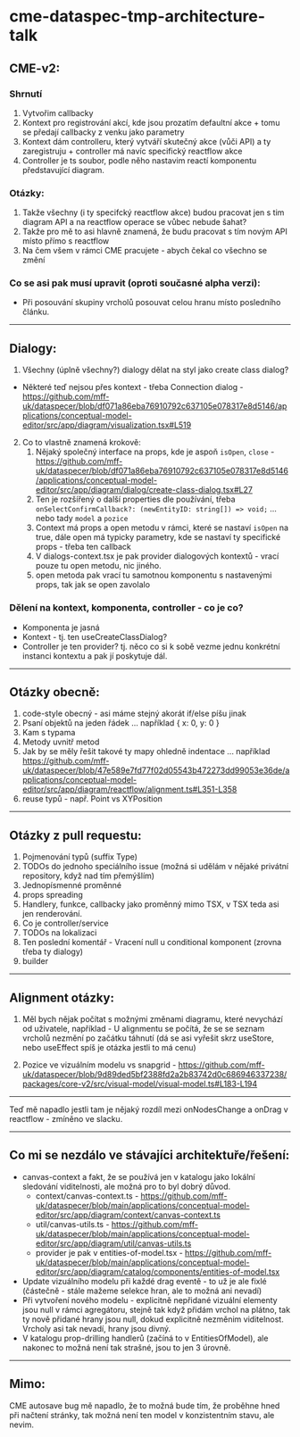 # cme-dataspec-tmp-architecture-talk


## CME-v2:
### Shrnutí
1) Vytvořim callbacky
2) Kontext pro registrování akcí, kde jsou prozatím defaultní akce + tomu se předají callbacky z venku jako parametry
3) Kontext dám controlleru, který vytváří skutečný akce (vůči API) a ty zaregistruju + controller má navíc specifický reactflow akce
4) Controller je ts soubor, podle něho nastavim reactí komponentu představující diagram.

### Otázky:
1) Takže všechny (i ty specifcký reactflow akce) budou pracovat jen s tim diagram API a na reactflow operace se vůbec nebude šahat?
2) Takže pro mě to asi hlavně znamená, že budu pracovat s tím novým API místo přímo s reactflow
3) Na čem všem v rámci CME pracujete - abych čekal co všechno se změní

### Co se asi pak musí upravit (oproti současné alpha verzi): 
- Při posouvání skupiny vrcholů posouvat celou hranu místo posledního článku.

-----------
## Dialogy:
1. Všechny (úplně všechny?) dialogy dělat na styl jako create class dialog?
 - Některé teď nejsou přes kontext - třeba Connection dialog - https://github.com/mff-uk/dataspecer/blob/df071a86eba76910792c637105e078317e8d5146/applications/conceptual-model-editor/src/app/diagram/visualization.tsx#L519
2. Co to vlastně znamená krokově:
    1. Nějaký společný interface na props, kde je aspoň `isOpen`, `close` - https://github.com/mff-uk/dataspecer/blob/df071a86eba76910792c637105e078317e8d5146/applications/conceptual-model-editor/src/app/diagram/dialog/create-class-dialog.tsx#L27
    2. Ten je rozšířený o další properties dle používání, třeba `onSelectConfirmCallback?: (newEntityID: string[]) => void;` ... nebo tady `model` a `pozice`
    3. Context má props a open metodu v rámci, které se nastaví `isOpen` na true, dále open má typicky parametry, kde se nastaví ty specifické props - třeba ten callback
    4. V dialogs-context.tsx je pak provider dialogových kontextů - vrací pouze tu open metodu, nic jiného.
    5. open metoda pak vrací tu samotnou komponentu s nastavenými props, tak jak se open zavolalo

### Dělení na kontext, komponenta, controller - co je co?
- Komponenta je jasná
- Kontext - tj. ten useCreateClassDialog?
- Controller je ten provider? tj. něco co si k sobě vezme jednu konkrétní instanci kontextu a pak jí poskytuje dál.

-----------
## Otázky obecně:
1) code-style obecný - asi máme stejný akorát if/else píšu jinak 
2) Psaní objektů na jeden řádek ... například { x: 0, y: 0 }
3) Kam s typama
4) Metody uvnitř metod
5) Jak by se měly řešit takové ty mapy ohledně indentace ... například https://github.com/mff-uk/dataspecer/blob/47e589e7fd77f02d05543b472273dd99053e36de/applications/conceptual-model-editor/src/app/diagram/reactflow/alignment.ts#L351-L358
6) reuse typů - např. Point vs XYPosition

------------- 
## Otázky z pull requestu:
1) Pojmenování typů (suffix Type)
2) TODOs do jednoho speciálního issue (možná si udělám v nějaké privátní repository, když nad tím přemýšlím)
3) Jednopísmenné proměnné
4) props spreading
5) Handlery, funkce, callbacky jako proměnný mimo TSX, v TSX teda asi jen renderování.
6) Co je controller/service
7) TODOs na lokalizaci
8) Ten poslední komentář - Vracení null u conditional komponent (zrovna třeba ty dialogy)
9) builder

----------------
## Alignment otázky:
1) Měl bych nějak počítat s možnými změnami diagramu, které nevychází od uživatele, například - U alignmentu se počítá, že se se seznam vrcholů nezmění po začátku táhnutí (dá se asi vyřešit skrz useStore, nebo useEffect spíš je otázka jestli to má cenu)

2) Pozice ve vizuálním modelu vs snapgrid - https://github.com/mff-uk/dataspecer/blob/9d89ded5bf2388fd2a2b83742d0c686946337238/packages/core-v2/src/visual-model/visual-model.ts#L183-L194

------------------
Teď mě napadlo jestli tam je nějaký rozdíl mezi onNodesChange a onDrag v reactflow - zmíněno ve slacku.

------------------
## Co mi se nezdálo ve stávajíci architektuře/řešení:
- canvas-context a fakt, že se používá jen v katalogu jako lokální sledování viditelnosti, ale možná pro to byl dobrý důvod.
    - context/canvas-context.ts - https://github.com/mff-uk/dataspecer/blob/main/applications/conceptual-model-editor/src/app/diagram/context/canvas-context.ts
    - util/canvas-utils.ts - https://github.com/mff-uk/dataspecer/blob/main/applications/conceptual-model-editor/src/app/diagram/util/canvas-utils.ts
    - provider je pak v entities-of-model.tsx - https://github.com/mff-uk/dataspecer/blob/main/applications/conceptual-model-editor/src/app/diagram/catalog/components/entities-of-model.tsx
- Update vizuálního modelu při každé drag eventě - to už je ale fixlé (částečně - stále mažeme selekce hran, ale to možná ani nevadí)
- Při vytvoření nového modelu - explicitně nepřidané vizuální elementy jsou null v rámci agregátoru, stejně tak když přidám vrchol na plátno, tak ty nově přidané hrany jsou null, dokud explicitně nezměnim viditelnost. Vrcholy asi tak nevadí, hrany jsou divný.
- V katalogu prop-drilling handlerů (začíná to v EntitiesOfModel), ale nakonec to možná není tak strašné, jsou to jen 3 úrovně.

----------
## Mimo:

CME autosave bug mě napadlo, že to možná bude tím, že proběhne hned při načtení stránky, tak možná není ten model v konzistentním stavu, ale nevim.
